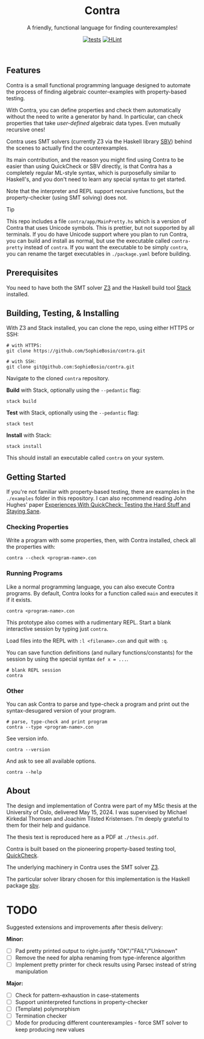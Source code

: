<div align="center">
<h1> Contra </h1>

A friendly, functional language for finding counterexamples!

[![tests](https://github.com/SophieBosio/contra/actions/workflows/tests.yaml/badge.svg)](https://github.com/SophieBosio/contra/actions/workflows/tests.yaml)
[![HLint](https://github.com/SophieBosio/contra/actions/workflows/hlint.yaml/badge.svg)](https://github.com/SophieBosio/contra/actions/workflows/hlint.yaml)

</div>
<br>

## Features

Contra is a small functional programming language designed to automate the process of finding algebraic counter-examples with property-based testing.

With Contra, you can define properties and check them automatically without the need to write a generator by hand. In particular, can check properties that take *user-defined* algebraic data types. Even mutually recursive ones!

Contra uses SMT solvers (currently Z3 via the Haskell library [SBV](https://hackage.haskell.org/package/sbv)) behind the scenes to actually find the counterexamples.

Its main contribution, and the reason you might find using Contra to be easier than using QuickCheck or SBV directly, is that Contra has a completely regular ML-style syntax, which is purposefully similar to Haskell's, and you don't need to learn any special syntax to get started.

Note that the interpreter and REPL support recursive functions, but the property-checker (using SMT solving) does not.

> [!TIP]
> This repo includes a file `contra/app/MainPretty.hs` which is a version of Contra that uses Unicode symbols. This is prettier, but not supported by all terminals. If you do have Unicode support where you plan to run Contra, you can build and install as normal, but use the executable called `contra-pretty` instead of `contra`. If you want the executable to be simply `contra`, you can rename the target executables in `./package.yaml` before building.

## Prerequisites

You need to have both the SMT solver [Z3](https://github.com/Z3Prover/z3) and the Haskell build tool [Stack](https://docs.haskellstack.org/en/stable/
"Stack") installed.

## Building, Testing, & Installing

With Z3 and Stack installed, you can clone the repo, using either HTTPS or SSH:

``` shell
# with HTTPS:
git clone https://github.com/SophieBosio/contra.git

# with SSH:
git clone git@github.com:SophieBosio/contra.git
```

Navigate to the cloned `contra` repository.

**Build** with Stack, optionally using the `--pedantic` flag:

```shell
stack build
```

**Test** with Stack, optionally using the `--pedantic` flag:

```shell
stack test
```

**Install** with Stack:

```shell
stack install
```

This should install an executable called `contra` on your system.

## Getting Started

If you're not familiar with property-based testing, there are examples
in the `./examples` folder in this repository. I can also recommend
reading John Hughes' paper [Experiences With QuickCheck: Testing the
Hard Stuff and Staying
Sane](https://link.springer.com/chapter/10.1007/978-3-319-30936-1_9).

### Checking Properties

Write a program with some properties, then, with Contra installed,
check all the properties with:

```shell
contra --check <program-name>.con
```

### Running Programs

Like a normal programming language, you can also execute Contra programs. By default, Contra looks for a function called `main` and executes it if it exists.

```shell
contra <program-name>.con
```

This prototype also comes with a rudimentary REPL. Start a blank interactive session by typing just `contra`.

Load files into the REPL with `:l <filename>.con` and quit with `:q`.

You can save function definitions (and nullary functions/constants) for the session by using the special syntax `def x = ...`.

```shell
# blank REPL session
contra
```


### Other

You can ask Contra to parse and type-check a program and print out the syntax-desugared version of your program.

```shell
# parse, type-check and print program
contra --type <program-name>.con
```

See version info.

```shell
contra --version
```

And ask to see all available options.

```shell
contra --help
```

## About

The design and implementation of Contra were part of my MSc thesis at
the University of Oslo, delivered May 15, 2024. I was supervised by Michael Kirkedal
Thomsen and Joachim Tilsted Kristensen. I'm deeply grateful to them
for their help and guidance.

The thesis text is reproduced here as a PDF at `./thesis.pdf`.

Contra is built based on the pioneering property-based testing tool, [QuickCheck](https://dl.acm.org/doi/abs/10.1145/1988042.1988046).

The underlying machinery in Contra uses the SMT solver [Z3](https://github.com/Z3Prover/z3).

The particular solver library chosen for this implementation is the Haskell
package [sbv](https://hackage.haskell.org/package/sbv).

# TODO

Suggested extensions and improvements after thesis delivery:


**Minor:**
- [ ] Pad pretty printed output to right-justify "OK"/"FAIL"/"Unknown"
- [ ] Remove the need for alpha renaming from type-inference algorithm
- [ ] Implement pretty printer for check results using Parsec instead of string manipulation

**Major:**
- [ ] Check for pattern-exhaustion in case-statements
- [ ] Support uninterpreted functions in property-checker
- [ ] (Template) polymorphism
- [ ] Termination checker
- [ ] Mode for producing different counterexamples - force SMT solver to keep producing new values
